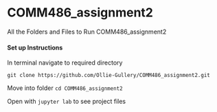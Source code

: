 # COMM486_assignment2
All the Folders and Files to Run COMM486_assignment2


#### Set up Instructions

In terminal navigate to required directory

`git clone https://github.com/Ollie-Gullery/COMM486_assignment2.git`


Move into folder `cd COMM486_assignment2`

Open with `jupyter lab` to see project files

